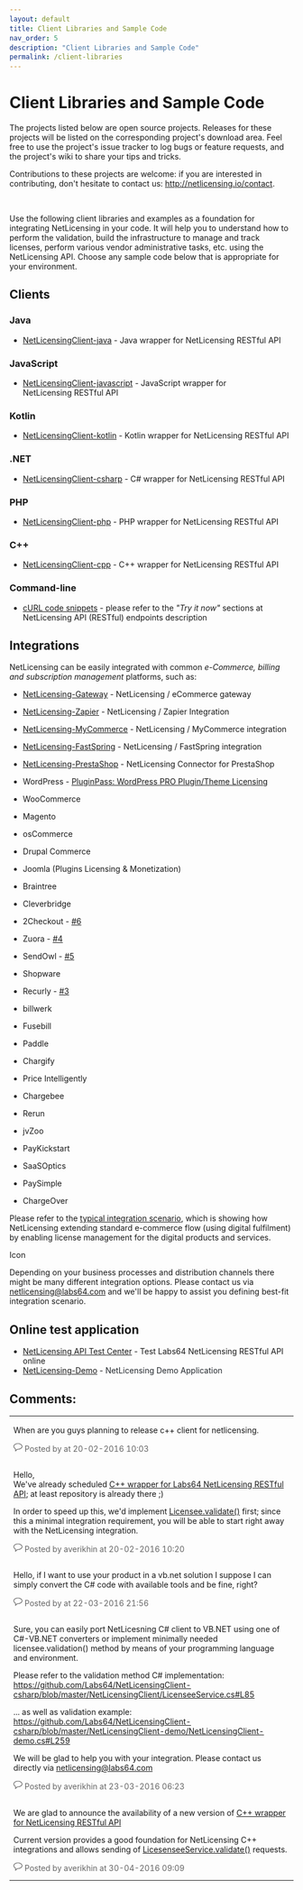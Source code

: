 ```yaml
---
layout: default
title: Client Libraries and Sample Code
nav_order: 5
description: "Client Libraries and Sample Code"
permalink: /client-libraries
---
```


Client Libraries and Sample Code
================================


The projects listed below are open source projects. Releases for these
projects will be listed on the corresponding project's download area.
Feel free to use the project's issue tracker to log bugs or feature
requests, and the project's wiki to share your tips and tricks.

Contributions to these projects are welcome: if you are interested in
contributing, don't hesitate to contact us:
<a href="http://netlicensing.io/contact" class="external-link">http://netlicensing.io/contact</a>.

 

Use the following client libraries and examples as a foundation for
integrating NetLicensing in your code. It will help you to understand
how to perform the validation, build the infrastructure to manage and
track licenses, perform various vendor administrative tasks, etc. using
the NetLicensing API. Choose any sample code below that is appropriate
for your environment.

Clients
-------

### Java

-   <a href="https://github.com/Labs64/NetLicensingClient-java" class="external-link">NetLicensingClient-java</a> -
    Java wrapper for NetLicensing RESTful API

### JavaScript

-   <a href="https://github.com/Labs64/NetLicensingClient-javascript" class="external-link">NetLicensingClient-javascript</a> -
    JavaScript wrapper for NetLicensing RESTful API

### Kotlin

-   <a href="https://github.com/Labs64/NetLicensingClient-kotlin" class="external-link">NetLicensingClient-kotlin</a> -
    Kotlin wrapper for NetLicensing RESTful API

### .NET

-   <a href="https://github.com/Labs64/NetLicensingClient-csharp" class="external-link">NetLicensingClient-csharp</a>
    - C\# wrapper for NetLicensing RESTful API

### PHP

-   <a href="https://github.com/Labs64/NetLicensingClient-php" class="external-link">NetLicensingClient-php</a> -
    PHP wrapper for NetLicensing RESTful API

### C++

-   <a href="https://github.com/Labs64/NetLicensingClient-cpp" class="external-link">NetLicensingClient-cpp</a> -
    C++ wrapper for NetLicensing RESTful API

### Command-line

-   [cURL code snippets](11010215.html) - please refer to the *"Try it
    now"* sections at NetLicensing API (RESTful) endpoints description

Integrations
------------

NetLicensing can be easily integrated with common *e-Commerce, billing
and subscription management* platforms, such as:

-   <a href="https://github.com/Labs64/NetLicensing-Gateway" class="external-link">NetLicensing-Gateway</a> -
    NetLicensing / eCommerce gateway
-   <a href="https://zapier.com/apps/netlicensing/integrations" class="external-link">NetLicensing-Zapier</a>
    -<span class="flex-auto mb-2"><span class="text-gray-dark mr-2">
    NetLicensing / Zapier Integration</span></span>
-   <a href="https://github.com/Labs64/NetLicensing-Gateway" class="external-link">NetLicensing-MyCommerce</a> - NetLicensing
    / MyCommerce integration
-   <a href="https://github.com/Labs64/NetLicensing-FastSpring" class="external-link">NetLicensing-FastSpring</a> - NetLicensing
    / FastSpring integration
-   <a href="https://github.com/Labs64/NetLicensing-PrestaShop" class="external-link">NetLicensing-PrestaShop</a> - NetLicensing
    Connector for PrestaShop
-   WordPress -
    <a href="https://wordpress.org/plugins/pluginpass-pro-plugintheme-licensing/" class="external-link">PluginPass: WordPress PRO Plugin/Theme Licensing</a>
-   WooCommerce

-   Magento

-   osCommerce

-   Drupal Commerce

-   Joomla (Plugins Licensing & Monetization)

-   Braintree
-   Cleverbridge
-   2Checkout -
    <a href="https://github.com/Labs64/NetLicensing-Gateway/issues/6" class="external-link">#6</a>
-   Zuora -
    <a href="https://github.com/Labs64/NetLicensing-Gateway/issues/4" class="external-link">#4</a>
-   SendOwl -
    <a href="https://github.com/Labs64/NetLicensing-Gateway/issues/5" class="external-link">#5</a>
-   Shopware
-   Recurly -
    <a href="https://github.com/Labs64/NetLicensing-Gateway/issues/3" class="external-link">#3</a>
-   billwerk
-   Fusebill
-   Paddle
-   Chargify
-   Price Intelligently
-   Chargebee
-   Rerun
-   jvZoo
-   PayKickstart
-   SaaSOptics
-   PaySimple
-   ChargeOver

Please refer to the
<a href="https://github.com/Labs64/NetLicensing-Gateway/wiki" class="external-link">typical integration scenario</a>,
which is showing how NetLicensing extending standard e-commerce flow
(using digital fulfilment) by enabling license management for the
digital products and services.

<span class="aui-icon icon-hint">Icon</span>

Depending on your business processes and distribution channels there
might be many different integration options. Please contact us via
<a href="mailto:netlicensing@labs64.com" class="external-link">netlicensing@labs64.com</a>
and we'll be happy to assist you defining best-fit integration scenario.

Online test application
-----------------------

-   <a href="https://netlicensing.io/NetLicensing-API/" class="external-link">NetLicensing API Test Center</a> -
    Test Labs64 NetLicensing RESTful API online
-   <a href="https://github.com/Labs64/NetLicensing-Demo" class="external-link">NetLicensing-Demo</a> -<span
    style="color: rgb(36,41,46);"> NetLicensing Demo Application</span>

Comments:
---------

<table>
<colgroup>
<col style="width: 100%" />
</colgroup>
<tbody>
<tr class="odd">
<td><span id="comment-14942577"></span>
<p>When are you guys planning to release c++ client for netlicensing.</p>
<div class="smallfont" data-align="left" style="color: #666666; width: 98%; margin-bottom: 10px;">
<img src="assets/images/icons/contenttypes/comment_16.png" width="16" height="16" /> Posted by at 20-02-2016 10:03
</div></td>
</tr>
<tr class="even">
<td><span id="comment-14942578"></span>
<p>Hello,<br />
We've already scheduled <a href="https://github.com/Labs64/NetLicensingClient-cpp" class="external-link">C++ wrapper for Labs64 NetLicensing RESTful API</a>; at least repository is already there ;)</p>
<p>In order to speed up this, we'd implement <a href="https://www.labs64.de/confluence/display/NLICPUB/Licensee+Services#LicenseeServices-Validatelicensee">Licensee.validate()</a> first; since this a minimal integration requirement, you will be able to start right away with the NetLicensing integration.</p>
<div class="smallfont" data-align="left" style="color: #666666; width: 98%; margin-bottom: 10px;">
<img src="assets/images/icons/contenttypes/comment_16.png" width="16" height="16" /> Posted by averikhin at 20-02-2016 10:20
</div></td>
</tr>
<tr class="odd">
<td><span id="comment-14942612"></span>
<p>Hello, if I want to use your product in a vb.net solution I suppose I can simply convert the C# code with available tools and be fine, right?</p>
<div class="smallfont" data-align="left" style="color: #666666; width: 98%; margin-bottom: 10px;">
<img src="assets/images/icons/contenttypes/comment_16.png" width="16" height="16" /> Posted by at 22-03-2016 21:56
</div></td>
</tr>
<tr class="even">
<td><span id="comment-14942613"></span>
<p>Sure, you can easily port NetLicesning C# client to VB.NET using one of C#-VB.NET converters or implement minimally needed licensee.validation() method by means of your programming language and environment.</p>
<p>Please refer to the validation method C# implementation:<br />
<a href="https://github.com/Labs64/NetLicensingClient-csharp/blob/master/NetLicensingClient/LicenseeService.cs#L85" class="external-link">https://github.com/Labs64/NetLicensingClient-csharp/blob/master/NetLicensingClient/LicenseeService.cs#L85</a></p>
<p>... as well as validation example:<br />
<a href="https://github.com/Labs64/NetLicensingClient-csharp/blob/master/NetLicensingClient-demo/NetLicensingClient-demo.cs#L259" class="external-link">https://github.com/Labs64/NetLicensingClient-csharp/blob/master/NetLicensingClient-demo/NetLicensingClient-demo.cs#L259</a></p>
<p>We will be glad to help you with your integration. Please contact us directly via <a href="mailto:netlicensing@labs64.com" class="external-link">netlicensing@labs64.com</a></p>
<div class="smallfont" data-align="left" style="color: #666666; width: 98%; margin-bottom: 10px;">
<img src="assets/images/icons/contenttypes/comment_16.png" width="16" height="16" /> Posted by averikhin at 23-03-2016 06:23
</div></td>
</tr>
<tr class="odd">
<td><span id="comment-14942712"></span>
<p>We are glad to announce the availability of a new version of <a href="https://github.com/Labs64/NetLicensingClient-cpp" class="external-link">C++ wrapper for NetLicensing RESTful API</a></p>
<p>Current version provides a good foundation for NetLicensing C++ integrations and allows sending of <a href="Licensee-Services_11010217.html">LicesenseeService.validate()</a> requests.</p>
<div class="smallfont" data-align="left" style="color: #666666; width: 98%; margin-bottom: 10px;">
<img src="assets/images/icons/contenttypes/comment_16.png" width="16" height="16" /> Posted by averikhin at 30-04-2016 09:09
</div></td>
</tr>
</tbody>
</table>

